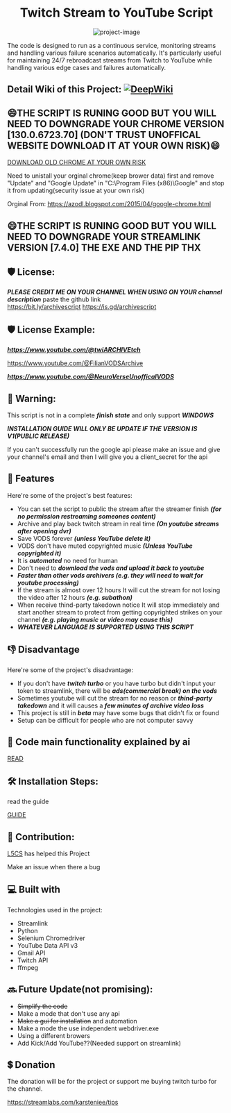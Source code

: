 <h1 align="center" id="title">Twitch Stream to YouTube Script</h1>

<p align="center"><img src="https://socialify.git.ci/karstenlee10/Twitch-and-BiliBili-Archive-to-Youtube-Script/image?font=Inter&amp;language=1&amp;logo=https%3A%2F%2Favatars.githubusercontent.com%2Fu%2F91263511%3Fv%3D4&amp;name=1&amp;owner=1&amp;pattern=Circuit+Board&amp;stargazers=1&amp;theme=Light" alt="project-image"></p>

The code is designed to run as a continuous service, monitoring streams and handling various failure scenarios automatically. It's particularly useful for maintaining 24/7 rebroadcast streams from Twitch to YouTube while handling various edge cases and failures automatically.

<h2>Detail Wiki of this Project: <a href="https://deepwiki.com/karstenlee10/Twitch_Stream_To_YouTube"><img src="https://deepwiki.com/badge.svg" alt="DeepWiki"></a></h2>

<h2>😄THE SCRIPT IS RUNING GOOD BUT YOU WILL NEED TO DOWNGRADE YOUR CHROME VERSION [130.0.6723.70] (DON'T TRUST UNOFFICAL WEBSITE DOWNLOAD IT AT YOUR OWN RISK)😄</h2>

[DOWNLOAD OLD CHROME AT YOUR OWN RISK](https://drive.google.com/file/d/1v26IzTqlI6sCwjARNMqje7xrMhNu7kW0/view?usp=sharing)

Need to unistall your orginal chrome(keep brower data) first and remove "Update" and "Google Update" in "C:\Program Files (x86)\Google"
and stop it from updating(security issue at your own risk)

Orginal From: https://azodl.blogspot.com/2015/04/google-chrome.html

<h2>😄THE SCRIPT IS RUNING GOOD BUT YOU WILL NEED TO DOWNGRADE YOUR STREAMLINK VERSION [7.4.0] THE EXE AND THE PIP THX</h2>

<h2>🛡️ License:</h2>

***PLEASE CREDIT ME ON YOUR CHANNEL WHEN USING ON YOUR channel description*** paste the github link  
https://bit.ly/archivescript
https://is.gd/archivescript

<h2>🛡️ License Example:</h2>

***https://www.youtube.com/@twiARCHIVEtch***

https://www.youtube.com/@FilianVODSArchive

***https://www.youtube.com/@NeuroVerseUnofficalVODS***

<h2>🚨 Warning:</h2>

This script is not in a complete ***finish state*** and only support ***WINDOWS***

***INSTALLATION GUIDE WILL ONLY BE UPDATE IF THE VERSION IS V1(PUBLIC RELEASE)***

If you can't successfully run the google api please make an issue and give your channel's email and then I will give you a client_secret for the api

<h2>🧐 Features</h2>

Here're some of the project's best features:

*   You can set the script to public the stream after the streamer finish ***(for no permission restreaming someones content)***
*   Archive and play back twitch stream in real time ***(On youtube streams after opening dvr)***
*   Save VODS forever ***(unless YouTube delete it)***
*   VODS don't have muted copyrighted music ***(Unless YouTube copyrighted it)***
*   It is ***automated*** no need for human
*   Don't need to ***download the vods and upload it back to youtube***
*   ***Faster than other vods archivers (e.g. they will need to wait for youtube processing)***
*   If the stream is almost over 12 hours It will cut the stream for not losing the video after 12 hours ***(e.g. subathon)***
*   When receive thind-party takedown notice It will stop immediately and start another stream to protect from getting copyrighted strikes on your channel ***(e.g. playing music or video may cause this)***
*   ***WHATEVER LANGUAGE IS SUPPORTED USING THIS SCRIPT***

<h2>👎 Disadvantage</h2>

Here're some of the project's disadvantage:

* If you don't have ***twitch turbo*** or you have turbo but didn't input your token to streamlink, there will be ***ads(commercial break) on the vods***
* Sometimes youtube will cut the stream for no reason or ***thind-party takedown*** and it will causes a ***few minutes of archive video loss***
* This project is still in ***beta*** may have some bugs that didn't fix or found
* Setup can be difficult for people who are not computer savvy

<h2>🤔 Code main functionality explained by ai</h2>

[READ](explain.md)

<h2>🛠️ Installation Steps:</h2>

read the guide

[GUIDE](readthisguide.md)

<h2>🍰 Contribution:</h2>

[L5CS](https://github.com/l5cs) has helped this Project

Make an issue when there a bug
  
<h2>💻 Built with</h2>

Technologies used in the project:

*   Streamlink
*   Python
*   Selenium Chromedriver
*   YouTube Data API v3
*   Gmail API
*   Twitch API
*   ffmpeg

<h2>🔜 Future Update(not promising):</h2> 

* ~~Simplify the code~~
* Make a mode that don't use any api
* ~~Make a gui for installation~~ and automation
* Make a mode the use independent webdriver.exe
* Using a different browers
* Add Kick/Add YouTube??(Needed support on streamlink)

<h2>💲 Donation</h2>

The donation will be for the project or support me buying twitch turbo for the channel.

https://streamlabs.com/karsteniee/tips
